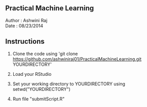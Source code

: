 Practical Machine Learning
---------------------------

Author : Ashwini Raj       
Date   : 08/23/2014

Instructions
-------------

1) Clone the code using 'git clone https://github.com/ashwiniraj01/PracticalMachineLearning.git YOURDIRECTORY'

2) Load your RStudio

3) Set your working directory to YOURDIRECTORY using setwd("YOURDIRECTORY")

4) Run file "submitScript.R"
